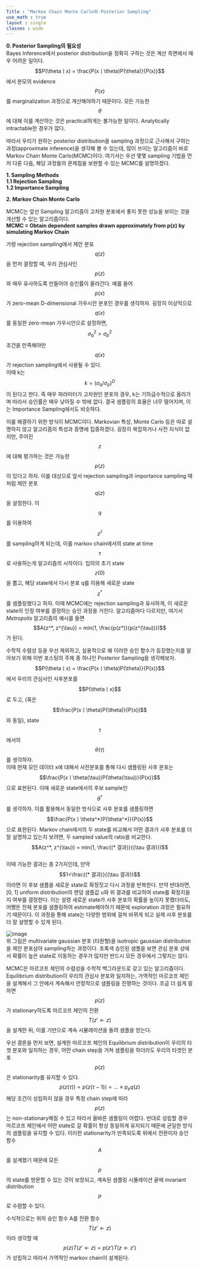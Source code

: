 ```yaml
---
Title : "Markov Chain Monte Carlo와 Posterior Sampling"
use_math : true
layout : single
classes : wide
---
```


**0. Posterior Sampling의 필요성**  
Bayes Inference에서 posterior distribution을 정확히 구하는 것은 계산 측면에서 매우 어려운 일이다. 
$$P(\thetaㅣx) = \frac{P(xㅣ\theta)P(\theta)}{P(x)}$$에서 분모의 evidence $$P(x)$$를 marginalization 과정으로 계산해야하기 때문이다.
모든 가능한 $$\theta$$에 대해 이를 계산하는 것은 practical하게는 불가능한 일이다. Analytically intractable한 경우가 많다. 

따라서 우리가 원하는 posterior distribution을 sampling 과정으로 근사해서 구하는 과정(approximate inference)을 생각해 볼 수 있는데, 
많이 쓰이는 알고리즘이 바로 Markov Chain Monte Carlo(MCMC)이다. 여기서는 우선 몇몇 sampling 기법을 먼저 다룬 다음, 
해당 과정들의 문제점을 보완할 수 있는 MCMC를 설명하겠다.  

**1. Sampling Methods**  
**1.1 Rejection Sampling**  
**1.2 Importance Sampling**  

**2. Markov Chain Monte Carlo**  

MCMC는 앞선 Sampling 알고리즘이 고차원 분포에서 좋지 못한 성능을 보이는 것을 개선할 수 있는 알고리즘이다.  
**MCMC = Obtain dependent samples drawn approximately from p(z) by simulating Markov Chain**
  
가령 rejection sampling에서 제안 분포 $$q(z)$$을 먼저 결정할 때, 우리 관심사인 $$p(z)$$와 매우 유사하도록 만들어야 승인률이 올라간다. 
예를 들어 $$p(x)$$가 zero-mean D-dimensional 가우시안 분포인 경우를 생각하자. 굉장히 이상적으로 $$q(x)$$를 동일한 zero-mean 가우시안으로 설정하면, 
$$\sigma_q^2 > \sigma_p^2$$ 조건을 만족해야만 $$q(x)$$가 rejection sampling에서 사용될 수 있다.  
이때 k는 $$k=({\sigma_q}/{\sigma_p})^D$$이 된다고 한다. 즉 매우 파라미터가 고차원인 분포의 경우, 
k는 기하급수적으로 올라가며 따라서 승인률은 매우 낮아질 수 밖에 없다. 결국 샘플링의 효율은 너무 떨어지며, 이는 Importance Sampling에서도 비슷하다. 
  
이를 해결하기 위한 방식이 MCMC이다. Markovian 특성, Monte Carlo 등은 따로 설명하지 않고 알고리즘의 특성과 증명에 집중하겠다. 
굉장히 복잡하거나 사전 지식이 없지만, 주어진 $$z$$에 대해 평가하는 것은 가능한 $$p(z)$$이 있다고 하자. 이를 대상으로 앞서 rejection sampling과 importance sampling 때처럼 제안 분포 $$q(z)$$을 설정한다. 이 $$q$$를 이용하여 $$z^{\tau}$$를 sampling하게 되는데, 
이를 markov chain에서의 state at time $$\tau$$로 사용하는게 알고리즘의 시작이다. 
임의의 초기 state $$z(0)$$을 뽑고, 
해당 state에서 다시 분포 q를 이용해 새로운 state $$z^*$$를 샘플링했다고 하자. 
이때 MCMC에는 rejection sampling과 유사하게, 이 새로운 state의 인정 여부를 결정하는 승인 과정을 거친다. 
알고리즘마다 다르지만, 여기서 *Metropolis* 알고리즘의 예시를 들면  
$$A(z^*, z^{\tau}) = min(1, \frac{p(z*)}{p(z^(\tau))})$$가 된다.  
  
수학적 수렴성 등을 우선 제외하고, 실용적으로 왜 이러한 승인 함수가 등장했는지를 알아보기 위해 이번 포스팅의 주제 중 하나인 Posterior Sampling을 생각해보자.
$$P(\thetaㅣx) = \frac{P(xㅣ\theta)P(\theta)}{P(x)}$$에서 우리의 관심사인 사후분포를 $$P(\thetaㅣx)$$로 두고, 
(혹은 $$\frac{P(xㅣ\theta)P(\theta)}{P(x)}$$와 동일), state $$\tau$$에서의 $$\theta(\tau)$$를 생각하자.  
이때 현재 모인 데이터 x에 대해서 사전분포를 통해 다시 샘플링된 사후 분포는 $$\frac{P(xㅣ\theta(\tau))P(\theta(\tau))}{P(x)}$$으로 표현된다. 
이때 새로운 state에서의 후보 sample인 $$\theta^*$$를 생각하자. 이를 활용해서 동일한 방식으로 사후 분포를 샘플링하면 
$$\frac{P(xㅣ\theta^*)P(\theta^*)}{P(x)}$$으로 표현된다. 
Markov chain에서의 두 state를 비교해서 어떤 결과가 사후 분포를 더 잘 설명하고 있는지 보려면, 두 sampled value의 ratio을 비교한다.
$$A(z^*, z^{\tau}) = min(1, \frac{(* 결과)}{(\tau 결과)})$$  
이때 가능한 결과는 총 2가지인데, 만약 $$1<\frac{(* 결과)}{(\tau 결과)}$$이라면 이 후보 샘플을 새로운 state로 확정짓고 다시 과정을 반복한다. 
만약 반대라면, [0, 1] uniform distribution의 랜덤 샘플값 u와 위 결과를 비교하여 state를 확정지을지 여부를 결정한다.
이는 설령 새로운 state가 사후 분포의 확률을 높이지 못했더라도, 어쨌든 전체 분포를 샘플링하여 estimate해야하기 때문에 exploration 과정은 필요하기 때문이다. 이 과정을 통해 state는 다양한 범위에 걸쳐 바뀌게 되고 실제 사후 분포를 더 잘 설명할 수 있게 된다.  

![image](https://user-images.githubusercontent.com/46081019/54412028-98dcf600-4734-11e9-9798-576f8893dede.png)  
위 그림은 multivariate gaussian 분포 (타원형)을 isotropic gaussian distribution을 제안 분포삼아 sampling하는 과정이다. 
초록색 승인된 샘플을 보면 관심 분포 상에서 확률이 높은 state로 이동하는 경우가 많지만 반드시 모든 경우에서 그렇지는 않다.  
   
MCMC은 마르코프 체인의 수렴성을 수학적 백그라운드로 갖고 있는 알고리즘이다. Equilibrium distribution이 우리의 관심사 분포와 일치하는, 
가역적인 마르코프 체인을 설계해서 그 안에서 계속해서 안정적으로 샘플링을 진행하는 것이다. 
조금 더 쉽게 말하면 $$p(z)$$가 stationary하도록 마르코프 체인의 전환 $$T(z'{\leftarrow}z)$$을 설계한 뒤, 이를 기반으로 계속 시뮬레이션을 돌려 
샘플을 얻는다.  
  
우선 결론을 먼저 보면, 설계한 마르코프 체인의 Equilibrium distribution이 우리의 타겟 분포와 일치하는 경우, 어떤 chain step을 거쳐 샘플링을 하더라도 우리의 타겟인 분포 $$p(z)$$은 stationarity를 유지할 수 있다.
$$p(z(\tau)) = p(z(\tau-1)) = ... \equiv p_eq(z)$$
해당 조건이 성립하지 않을 경우 특정 chain step에 따라 $$p(z)$$는 non-stationary해질 수 있고 따라서 올바른 샘플링이 어렵다. 
반대로 성립할 경우 마르코프 체인에서 어떤 state로 갈 확률이 항상 동일하게 유지되기 때문에 균일한 방식의 샘플링을 유지할 수 있다.
이러한 stationarity가 만족되도록 위에서 전환이자 승인 함수 $$A$$를 설계했기 때문에 모든 $$p$$의 state를 방문할 수 있는 것이 보장되고, 
계속된 샘플링 시뮬레이션 끝에 invariant distribution $$p$$로 수렴할 수 있다.
  
수식적으로는 위의 승인 함수 A를 전환 함수 $$T(z'{\leftarrow}z)$$이라 생각할 때  
$$p(z)T(z'{\leftarrow}z) = p(z')T(z{\leftarrow}z')$$가 성립하고 따라서 가역적인 markov chain이 설계된다.
